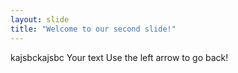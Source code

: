 ```yaml
---
layout: slide
title: "Welcome to our second slide!"
---
```

kajsbckajsbc
Your text
Use the left arrow to go back!
